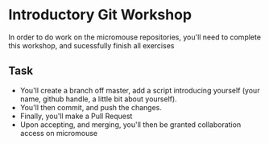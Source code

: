 # Introductory Git Workshop

In order to do work on the micromouse repositories, you'll need to complete this workshop, and sucessfully finish all exercises

## Task

- You'll create a branch off master, add a script introducing yourself (your name, github handle, a little bit about yourself).
- You'll then commit, and push the changes.
- Finally, you'll make a Pull Request
- Upon accepting, and merging, you'll then be granted collaboration access on micromouse